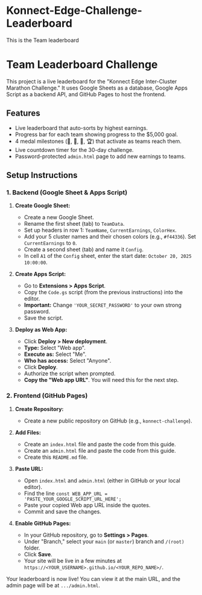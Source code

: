 # Konnect-Edge-Challenge-Leaderboard
This is the Team leaderboard
# Team Leaderboard Challenge

This project is a live leaderboard for the "Konnect Edge Inter-Cluster Marathon Challenge." It uses Google Sheets as a database, Google Apps Script as a backend API, and GitHub Pages to host the frontend.

## Features

-   Live leaderboard that auto-sorts by highest earnings.
-   Progress bar for each team showing progress to the $5,000 goal.
-   4 medal milestones (🥉, 🥈, 🥇, 🏆) that activate as teams reach them.
-   Live countdown timer for the 30-day challenge.
-   Password-protected `admin.html` page to add new earnings to teams.

## Setup Instructions

### 1. Backend (Google Sheet & Apps Script)

1.  **Create Google Sheet:**
    * Create a new Google Sheet.
    * Rename the first sheet (tab) to `TeamData`.
    * Set up headers in row 1: `TeamName`, `CurrentEarnings`, `ColorHex`.
    * Add your 5 cluster names and their chosen colors (e.g., `#f44336`). Set `CurrentEarnings` to `0`.
    * Create a second sheet (tab) and name it `Config`.
    * In cell `A1` of the `Config` sheet, enter the start date: `October 20, 2025 10:00:00`.

2.  **Create Apps Script:**
    * Go to **Extensions > Apps Script**.
    * Copy the `Code.gs` script (from the previous instructions) into the editor.
    * **Important:** Change `'YOUR_SECRET_PASSWORD'` to your own strong password.
    * Save the script.

3.  **Deploy as Web App:**
    * Click **Deploy > New deployment**.
    * **Type:** Select "Web app".
    * **Execute as:** Select "Me".
    * **Who has access:** Select "Anyone".
    * Click **Deploy**.
    * Authorize the script when prompted.
    * **Copy the "Web app URL"**. You will need this for the next step.

### 2. Frontend (GitHub Pages)

1.  **Create Repository:**
    * Create a new public repository on GitHub (e.g., `konnect-challenge`).

2.  **Add Files:**
    * Create an `index.html` file and paste the code from this guide.
    * Create an `admin.html` file and paste the code from this guide.
    * Create this `README.md` file.

3.  **Paste URL:**
    * Open `index.html` and `admin.html` (either in GitHub or your local editor).
    * Find the line `const WEB_APP_URL = 'PASTE_YOUR_GOOGLE_SCRIPT_URL_HERE';`
    * Paste your copied Web app URL inside the quotes.
    * Commit and save the changes.

4.  **Enable GitHub Pages:**
    * In your GitHub repository, go to **Settings > Pages**.
    * Under "Branch," select your `main` (or `master`) branch and `/(root)` folder.
    * Click **Save**.
    * Your site will be live in a few minutes at `https://<YOUR_USERNAME>.github.io/<YOUR_REPO_NAME>/`.

Your leaderboard is now live! You can view it at the main URL, and the admin page will be at `.../admin.html`.
